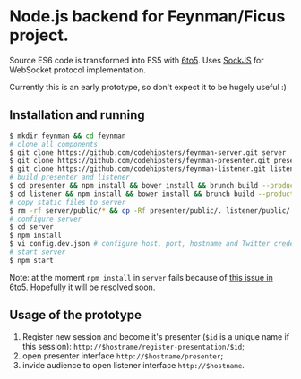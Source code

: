 Node.js backend for Feynman/Ficus project.
==============================================

Source ES6 code is transformed into ES5 with [6to5](https://github.com/6to5/6to5).
Uses [SockJS](https://github.com/sockjs/sockjs-node) for WebSocket protocol implementation.

Currently this is an early prototype, so don't expect it to be hugely useful :)

Installation and running
----------------------------------------------

```bash
$ mkdir feynman && cd feynman
# clone all components
$ git clone https://github.com/codehipsters/feynman-server.git server
$ git clone https://github.com/codehipsters/feynman-presenter.git presenter
$ git clone https://github.com/codehipsters/feynman-listener.git listener
# build presenter and listener
$ cd presenter && npm install && bower install && brunch build --production && cd ..
$ cd listener && npm install && bower install && brunch build --production && cd ..
# copy static files to server
$ rm -rf server/public/* && cp -Rf presenter/public/. listener/public/. server/public/
# configure server
$ cd server
$ npm install
$ vi config.dev.json # configure host, port, hostname and Twitter credentials
# start server
$ npm start
```

Note: at the moment `npm install` in `server` fails because of [this issue in 6to5](https://github.com/6to5/6to5/issues/137).
Hopefully it will be resolved soon.

Usage of the prototype
----------------------------------------------

1. Register new session and become it's presenter (`$id` is a unique name if this session): `http://$hostname/register-presentation/$id`;
2. open presenter interface `http://$hostname/presenter`;
3. invide audience to open listener interface `http://$hostname`.

